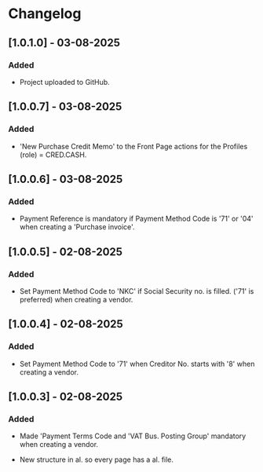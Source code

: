 # Changelog

## [1.0.1.0] - 03-08-2025
### Added
- Project uploaded to GitHub.

## [1.0.0.7] - 03-08-2025
### Added
- 'New Purchase Credit Memo' to the Front Page actions for the Profiles (role) = CRED.CASH.

## [1.0.0.6] - 03-08-2025
### Added
- Payment Reference is mandatory if Payment Method Code is '71' or '04' when creating a 'Purchase invoice'.

## [1.0.0.5] - 02-08-2025
### Added
- Set Payment Method Code to 'NKC' if Social Security no. is filled. ('71' is preferred) when creating a vendor.

## [1.0.0.4] - 02-08-2025
### Added
- Set Payment Method Code to '71' when Creditor No. starts with '8' when creating a vendor.

## [1.0.0.3] - 02-08-2025
### Added
- Made 'Payment Terms Code and 'VAT Bus. Posting Group' mandatory when creating a vendor.

- New structure in al. so every page has a al. file.

